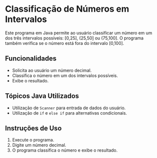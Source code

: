 # Classificação de Números em Intervalos

Este programa em Java permite ao usuário classificar um número em um dos três intervalos possíveis: [0,25], (25,50] ou (75,100]. O programa também verifica se o número está fora do intervalo [0,100].

## Funcionalidades
- Solicita ao usuário um número decimal.
- Classifica o número em um dos intervalos possíveis.
- Exibe o resultado.

## Tópicos Java Utilizados
- Utilização de `Scanner` para entrada de dados do usuário.
- Utilização de `if` e `else if` para alternativas condicionais.

## Instruções de Uso
1. Execute o programa.
2. Digite um número decimal.
3. O programa classifica o número e exibe o resultado.

